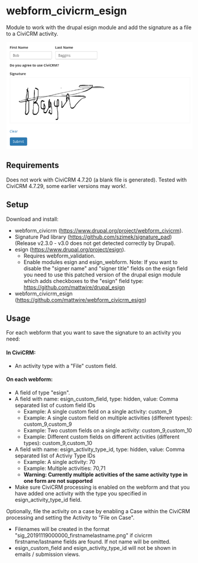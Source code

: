 # webform_civicrm_esign

Module to work with the drupal esign module and add the signature as a file to a CiviCRM activity.

![Example](screenshot.png)

## Requirements
Does not work with CiviCRM 4.7.20 (a blank file is generated). Tested with CiviCRM 4.7.29, some earlier versions may work!.

## Setup
Download and install:
- webform_civicrm (https://www.drupal.org/project/webform_civicrm).
- Signature Pad library (https://github.com/szimek/signature_pad) (Release v2.3.0 - v3.0 does not get detected correctly by Drupal).
- esign (https://www.drupal.org/project/esign).
  - Requires webform_validation.
  - Enable modules esign and esign_webform.
  Note: If you want to disable the "signer name" and "signer title" fields on the esign field you need to use this patched version of the drupal esign module which adds checkboxes to the "esign" field type: https://github.com/mattwire/drupal_esign
- webform_civicrm_esign (https://github.com/mattwire/webform_civicrm_esign)

## Usage
For each webform that you want to save the signature to an activity you need:

#### In CiviCRM:

* An activity type with a "File" custom field.

#### On each webform:

* A field of type "esign".
* A field with name: esign_custom_field, type: hidden, value: Comma separated list of custom field IDs
  - Example: A single custom field on a single activity: custom_9
  - Example: A single custom field on multiple activities (different types): custom_9,custom_9
  - Example: Two custom fields on a single activity: custom_9,custom_10
  - Example: Different custom fields on different activities (different types): custom_9,custom_10
* A field with name: esign_activity_type_id, type: hidden, value: Comma separated list of Activiy Type IDs
  - Example: A single activity: 70
  - Example: Multiple activities: 70,71
  - **Warning: Currently multiple activities of the same activity type in one form are not supported**
* Make sure CiviCRM processing is enabled on the webform and that you have added one activity with the type you specified in esign_activity_type_id field.

Optionally, file the activity on a case by enabling a Case within the CiviCRM processing and setting the Activity to "File on Case".

* Filenames will be created in the format "sig_20191119000000_firstnamelastname.png" if civicrm firstname/lastname fields are found.  If not name will be omitted.
* esign_custom_field and esign_activity_type_id will not be shown in emails / submission views.
